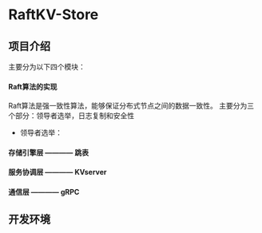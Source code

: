 # RaftKV-Store



## 项目介绍

主要分为以下四个模块：

#### Raft算法的实现
Raft算法是强一致性算法，能够保证分布式节点之间的数据一致性。
主要分为三个部分：领导者选举，日志复制和安全性
- 领导者选举：

#### 存储引擎层 ———— 跳表


#### 服务协调层 ———— KVserver


#### 通信层 ———— gRPC



## 开发环境 